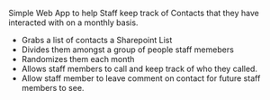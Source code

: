 Simple Web App to help Staff keep track of Contacts that they have interacted with on a monthly basis.

- Grabs a list of contacts a Sharepoint List 
- Divides them amongst a group of people staff memebers
- Randomizes them each month 
- Allows staff members to call and keep track of who they called. 
- Allow staff member to leave comment on contact for future staff members to see. 
